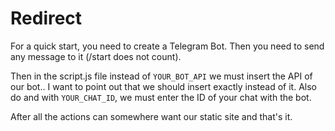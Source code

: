 # Redirect
For a quick start, you need to create a Telegram Bot. Then you need to send any message to it (/start does not count).

Then in the script.js file instead of ```YOUR_BOT_API``` we must insert the API of our bot.. I want to point out that we should insert exactly instead of it. Also do and with ```YOUR_CHAT_ID```, we must enter the ID of your chat with the bot.

After all the actions can somewhere want our static site and that's it.
